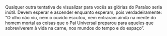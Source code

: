 ﻿Qualquer outra tentativa de visualizar para vocês as glórias do Paraíso seria inútil. Devem esperar e ascender enquanto esperam, pois verdadeiramente: “O olho não viu, nem o ouvido escutou, nem entraram ainda na mente do homem mortal as coisas que o Pai Universal preparou para aqueles que sobreviverem à vida na carne, nos mundos do tempo e do espaço”.